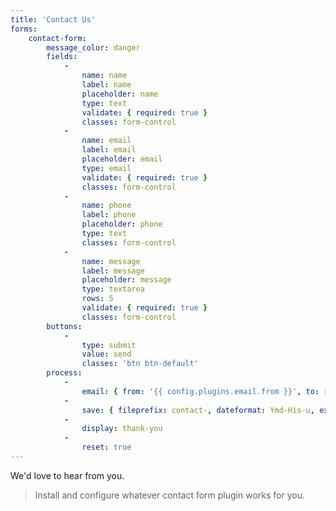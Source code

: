 ```yaml
---
title: 'Contact Us'
forms:
    contact-form:
        message_color: danger
        fields:
            -
                name: name
                label: name
                placeholder: name
                type: text
                validate: { required: true }
                classes: form-control
            -
                name: email
                label: email
                placeholder: email
                type: email
                validate: { required: true }
                classes: form-control
            -
                name: phone
                label: phone
                placeholder: phone
                type: text
                classes: form-control
            -
                name: message
                label: message
                placeholder: message
                type: textarea
                rows: 5
                validate: { required: true }
                classes: form-control
        buttons:
            -
                type: submit
                value: send
                classes: 'btn btn-default'
        process:
            -
                email: { from: '{{ config.plugins.email.from }}', to: ['{{ config.plugins.email.from }}'], subject: '[Contact] {{ form.value.name|e }}', body: '{% include ''forms/data.html.twig'' %}' }
            -
                save: { fileprefix: contact-, dateformat: Ymd-His-u, extension: txt, body: '{% include ''forms/data.txt.twig'' %}' }
            -
                display: thank-you
            -
                reset: true
---
```


We'd love to hear from you.

> Install and configure whatever contact form plugin works for you.

